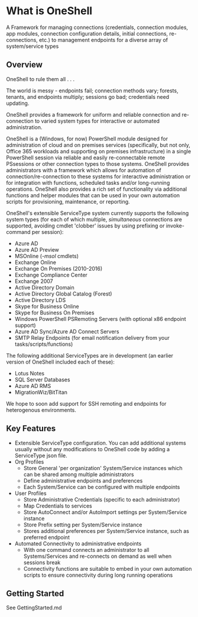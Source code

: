 # What is OneShell

A Framework for managing connections (credentials, connection modules, app modules, connection configuration details, initial connections, re-connections, etc.) to management endpoints for a diverse array of system/service types

## Overview

OneShell to rule them all . . .

The world is messy - endpoints fail; connection methods vary; forests, tenants, and endpoints multiply; sessions go bad; credentials need updating.

OneShell provides a framework for uniform and reliable connection and re-connection to varied system types for interactive or automated administration.

OneShell is a (Windows, for now) PowerShell module designed for administration of cloud and on premises services (specifically, but not only, Office 365 workloads and supporting on premises infrastructure) in a single PowerShell session via reliable and easily re-connectable remote PSsessions or other connection types to those systems. OneShell provides administrators with a framework which allows for automation of connection/re-connection to these systems for interactive administration or for integration with functions, scheduled tasks and/or long-running operations. OneShell also provides a rich set of functionality via additional functions and helper modules that can be used in your own automation scripts for provisioning, maintenance, or reporting.

OneShell's extensible ServiceType system currently supports the following system types (for each of which multiple, _simultaneous_ connections are supported, avoiding cmdlet 'clobber' issues by using prefixing or invoke-command per session):

- Azure AD
- Azure AD Preview
- MSOnline (*-msol* cmdlets)
- Exchange Online
- Exchange On Premises (2010-2016)
- Exchange Compliance Center
- Exchange 2007
- Active Directory Domain
- Active Directory Global Catalog (Forest)
- Active Directory LDS
- Skype for Business Online
- Skype for Business On Premises
- Windows PowerShell PSRemoting Servers (with optional x86 endpoint support)
- Azure AD Sync/Azure AD Connect Servers
- SMTP Relay Endpoints (for email notification delivery from your tasks/scripts/functions)

The following additional ServiceTypes are in development (an earlier version of OneShell included each of these):

- Lotus Notes
- SQL Server Databases
- Azure AD RMS
- MigrationWiz/BitTitan

We hope to soon add support for SSH remoting and endpoints for heterogenous environments.

## Key Features

- Extensible ServiceType configuration.  You can add additional systems usually without any modifications to OneShell code by adding a ServiceType json file.
- Org Profiles
  - Store General 'per organization' System/Service instances which can be shared among multiple administrators
  - Define administrative endpoints and preferences
  - Each System/Service can be configured with multiple endpoints
- User Profiles
  - Store Administrative Credentials (specific to each administrator)
  - Map Credentials to services
  - Store AutoConnect and/or AutoImport settings per System/Service instance
  - Store Prefix setting per System/Service instance
  - Stores additional preferences per System/Service instance, such as preferred endpoint
- Automated Connectivity to administrative endpoints
  - With one command connects an administrator to all Systems/Services and re-connects on demand as well when sessions break
  - Connectivity functions are suitable to embed in your own automation scripts to ensure connectivity during long running operations

## Getting Started

See GettingStarted.md
